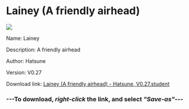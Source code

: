 # Lainey (A friendly airhead)

<img src = "https://raw.githubusercontent.com/Arbiter1223/Koukou-Gurashi-Custom-Students/master/Students/Files/Lainey%20(A%20friendly%20airhead).png">

Name: Lainey

Description: A friendly airhead

Author: Hatsune

Version: V0.27

Download link: <a href="https://raw.githubusercontent.com/Arbiter1223/Koukou-Gurashi-Custom-Students/master/Students/Files/Lainey%20(A%20friendly%20airhead)%20-%20Hatsune%2C%20V0.27.student">Lainey (A friendly airhead) - Hatsune, V0.27.student</a>

### ---**To download, _right-click_ the link, and select _"Save-as"_**---

